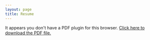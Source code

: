 ```yaml
---
layout: page
title: Resume
---
```


<div class="pdf-container">
  <object data="{{ site.baseurl }}/pdf/Jordan George Resume24.pdf" type="application/pdf">
    <p>It appears you don't have a PDF plugin for this browser. <a href="{{ site.baseurl }}/pdf/Jordan George Resume24.pdf">Click here to download the PDF file.</a></p>
  </object>
</div>
